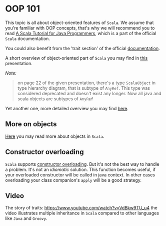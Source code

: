 OOP 101
=======

This topic is all about object-oriented features of `Scala`. We assume that
you're familiar with OOP concepts, that's why we will recommend you to read
[A Scala Tutorial for Java Programmers][oop-for-java-devs], which is a part
of the official `Scala` documentation.

You could also benefit from the 'trait section' of the official
[documentation][traits].

A short overview of object-oriented part of `Scala` you may find
in [this][oop-overview] presentation.

*Note:*
> on page 22 of the given presentation, there's a type `ScalaObject` in type
> hierarchy diagram, that is subtype of `AnyRef`. This type was considered
> deprecated and doesn't exist any longer. Now all java and scala objects are
> subtypes of `AnyRef`

Yet another one, more detailed overview you may find [here][oop-more-detailed].

## More on objects
[Here][objects-in-scala] you may read more about objects in `Scala`.


## Constructor overloading
`Scala` supports [constructor overloading][ctor-overloading]. But it's not
the best way to handle a problem. It's not an *idiomatic* solution. This
function becomes useful, if your overloaded constructor will be called in
java context. In other cases overloading your class companion's `apply` will
be a good strategy.


## Video
The story of traits: https://www.youtube.com/watch?v=VdBkw9TU_u4
the video illustrates multiple inheritance in `Scala` compared to other
languages like `Java` and `Groovy`.

[traits]: https://docs.scala-lang.org/tour/traits.html
[oop-for-java-devs]: http://docs.scala-lang.org/tutorials/scala-for-java-programmers.html
[oop-overview]: https://www.techfak.uni-bielefeld.de/ags/pi/lehre/ProgSem13/oopScalaPrint.pdf
[oop-more-detailed]: http://www.vasinov.com/blog/scala-oop-galore/
[ctor-overloading]: https://www.safaribooksonline.com/library/view/scala-cookbook/9781449340292/ch04s04.html
[objects-in-scala]: https://madusudanan.com/blog/scala-tutorials-part-4-objects/

